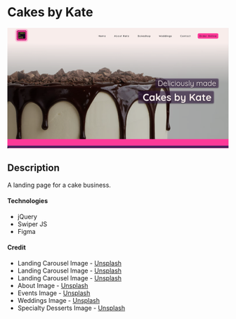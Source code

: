 # Cakes by Kate

![Cakes by Kate landing](cakeByKate.jpg)

## Description

A landing page for a cake business.

#### Technologies

- jQuery
- Swiper JS
- Figma

#### Credit

- Landing Carousel Image - [Unsplash](https://unsplash.com/photos/kPxsqUGneXQ)
- Landing Carousel Image - [Unsplash](https://unsplash.com/photos/vdx5hPQhXFk)
- Landing Carousel Image - [Unsplash](https://unsplash.com/photos/zk-fclJdGas)
- About Image - [Unsplash](https://unsplash.com/photos/-tDD4bRIfbQ)
- Events Image - [Unsplash](https://unsplash.com/photos/aJ9XZTzY59c)
- Weddings Image - [Unsplash](https://unsplash.com/photos/j4n1YIK0e9k)
- Specialty Desserts Image - [Unsplash](https://unsplash.com/photos/enVg_Vtsw1c)
